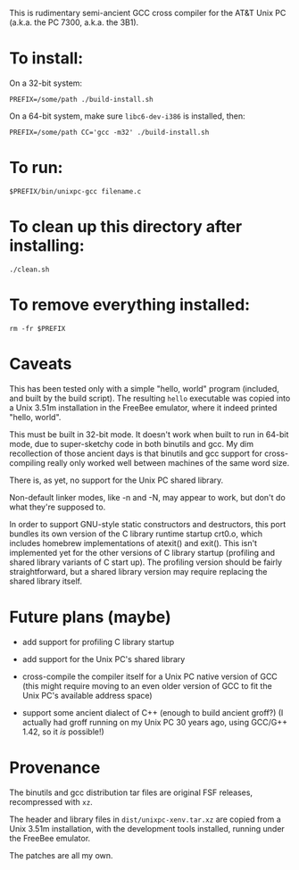 This is rudimentary semi-ancient GCC cross compiler for the AT&T Unix PC
(a.k.a. the PC 7300, a.k.a. the 3B1).

# To install:

On a 32-bit system:

	PREFIX=/some/path ./build-install.sh

On a 64-bit system, make sure `libc6-dev-i386` is installed, then:

	PREFIX=/some/path CC='gcc -m32' ./build-install.sh

# To run:

	$PREFIX/bin/unixpc-gcc filename.c

# To clean up this directory after installing:

	./clean.sh

# To remove everything installed:

	rm -fr $PREFIX

# Caveats

This has been tested only with a simple "hello, world" program (included, and
built by the build script).  The resulting `hello` executable was copied into
a Unix 3.51m installation in the FreeBee emulator, where it indeed printed
"hello, world".

This must be built in 32-bit mode.  It doesn't work when built to run
in 64-bit mode, due to super-sketchy code in both binutils and gcc.
My dim recollection of those ancient days is that binutils and gcc support
for cross-compiling really only worked well between machines of the same
word size.

There is, as yet, no support for the Unix PC shared library.

Non-default linker modes, like -n and -N, may appear to work, but don't do
what they're supposed to.

In order to support GNU-style static constructors and destructors,
this port bundles its own version of the C library runtime startup
crt0.o, which includes homebrew implementations of atexit() and exit().
This isn't implemented yet for the other versions of C library startup
(profiling and shared library variants of C start up).  The profiling
version should be fairly straightforward, but a shared library version
may require replacing the shared library itself.

# Future plans (maybe)

* add support for profiling C library startup

* add support for the Unix PC's shared library

* cross-compile the compiler itself for a Unix PC native version of GCC
  (this might require moving to an even older version of GCC to fit the
  Unix PC's available address space)

* support some ancient dialect of C++ (enough to build ancient groff?)
  (I actually had groff running on my Unix PC 30 years ago, using
  GCC/G++ 1.42, so it *is* possible!)

# Provenance

The binutils and gcc distribution tar files are original FSF releases,
recompressed with `xz`.

The header and library files in `dist/unixpc-xenv.tar.xz` are copied
from a Unix 3.51m installation, with the development tools installed,
running under the FreeBee emulator.

The patches are all my own.
